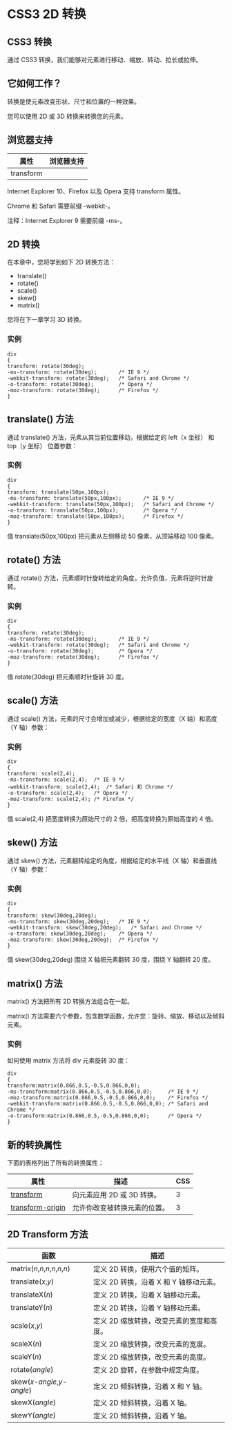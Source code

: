 
# CSS3 2D 转换




## CSS3 转换

通过 CSS3 转换，我们能够对元素进行移动、缩放、转动、拉长或拉伸。

## 它如何工作？

转换是使元素改变形状、尺寸和位置的一种效果。

您可以使用 2D 或 3D 转换来转换您的元素。

## 浏览器支持

| 属性 | 浏览器支持 |
| --- | --- |
| transform |

Internet Explorer 10、Firefox 以及 Opera 支持 transform 属性。

Chrome 和 Safari 需要前缀 -webkit-。

注释：Internet Explorer 9 需要前缀 -ms-。

## 2D 转换

在本章中，您将学到如下 2D 转换方法：

*   translate()
*   rotate()
*   scale()
*   skew()
*   matrix()

您将在下一章学习 3D 转换。

### 实例

```
div
{
transform: rotate(30deg);
-ms-transform: rotate(30deg);		/* IE 9 */
-webkit-transform: rotate(30deg);	/* Safari and Chrome */
-o-transform: rotate(30deg);		/* Opera */
-moz-transform: rotate(30deg);		/* Firefox */
}

```



## translate() 方法

通过 translate() 方法，元素从其当前位置移动，根据给定的 left（x 坐标） 和 top（y 坐标） 位置参数：

### 实例

```
div
{
transform: translate(50px,100px);
-ms-transform: translate(50px,100px);		/* IE 9 */
-webkit-transform: translate(50px,100px);	/* Safari and Chrome */
-o-transform: translate(50px,100px);		/* Opera */
-moz-transform: translate(50px,100px);		/* Firefox */
}

```



值 translate(50px,100px) 把元素从左侧移动 50 像素，从顶端移动 100 像素。

## rotate() 方法

通过 rotate() 方法，元素顺时针旋转给定的角度。允许负值，元素将逆时针旋转。

### 实例

```
div
{
transform: rotate(30deg);
-ms-transform: rotate(30deg);		/* IE 9 */
-webkit-transform: rotate(30deg);	/* Safari and Chrome */
-o-transform: rotate(30deg);		/* Opera */
-moz-transform: rotate(30deg);		/* Firefox */
}

```



值 rotate(30deg) 把元素顺时针旋转 30 度。

## scale() 方法

通过 scale() 方法，元素的尺寸会增加或减少，根据给定的宽度（X 轴）和高度（Y 轴）参数：

### 实例

```
div
{
transform: scale(2,4);
-ms-transform: scale(2,4);	/* IE 9 */
-webkit-transform: scale(2,4);	/* Safari 和 Chrome */
-o-transform: scale(2,4);	/* Opera */
-moz-transform: scale(2,4);	/* Firefox */
}

```



值 scale(2,4) 把宽度转换为原始尺寸的 2 倍，把高度转换为原始高度的 4 倍。

## skew() 方法

通过 skew() 方法，元素翻转给定的角度，根据给定的水平线（X 轴）和垂直线（Y 轴）参数：

### 实例

```
div
{
transform: skew(30deg,20deg);
-ms-transform: skew(30deg,20deg);	/* IE 9 */
-webkit-transform: skew(30deg,20deg);	/* Safari and Chrome */
-o-transform: skew(30deg,20deg);	/* Opera */
-moz-transform: skew(30deg,20deg);	/* Firefox */
}

```



值 skew(30deg,20deg) 围绕 X 轴把元素翻转 30 度，围绕 Y 轴翻转 20 度。

## matrix() 方法

matrix() 方法把所有 2D 转换方法组合在一起。

matrix() 方法需要六个参数，包含数学函数，允许您：旋转、缩放、移动以及倾斜元素。

### 实例

如何使用 matrix 方法将 div 元素旋转 30 度：

```
div
{
transform:matrix(0.866,0.5,-0.5,0.866,0,0);
-ms-transform:matrix(0.866,0.5,-0.5,0.866,0,0);		/* IE 9 */
-moz-transform:matrix(0.866,0.5,-0.5,0.866,0,0);	/* Firefox */
-webkit-transform:matrix(0.866,0.5,-0.5,0.866,0,0);	/* Safari and Chrome */
-o-transform:matrix(0.866,0.5,-0.5,0.866,0,0);		/* Opera */
}

```



## 新的转换属性

下面的表格列出了所有的转换属性：

| 属性 | 描述 | CSS |
| --- | --- | --- |
| [transform](/cssref/pr_transform.asp "CSS3 transform 属性") | 向元素应用 2D 或 3D 转换。 | 3 |
| [transform-origin](/cssref/pr_transform-origin.asp "CSS3 transform-origin 属性") | 允许你改变被转换元素的位置。 | 3 |

## 2D Transform 方法

| 函数 | 描述 |
| --- | --- |
| matrix(_n_,_n_,_n_,_n_,_n_,_n_) | 定义 2D 转换，使用六个值的矩阵。 |
| translate(_x_,_y_) | 定义 2D 转换，沿着 X 和 Y 轴移动元素。 |
| translateX(_n_) | 定义 2D 转换，沿着 X 轴移动元素。 |
| translateY(_n_) | 定义 2D 转换，沿着 Y 轴移动元素。 |
| scale(_x_,_y_) | 定义 2D 缩放转换，改变元素的宽度和高度。 |
| scaleX(_n_) | 定义 2D 缩放转换，改变元素的宽度。 |
| scaleY(_n_) | 定义 2D 缩放转换，改变元素的高度。 |
| rotate(_angle_) | 定义 2D 旋转，在参数中规定角度。 |
| skew(_x-angle_,_y-angle_) | 定义 2D 倾斜转换，沿着 X 和 Y 轴。 |
| skewX(_angle_) | 定义 2D 倾斜转换，沿着 X 轴。 |
| skewY(_angle_) | 定义 2D 倾斜转换，沿着 Y 轴。 |





